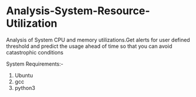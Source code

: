 # Analysis-System-Resource-Utilization
Analysis of System CPU and memory utilizations.Get alerts for user defined threshold and predict the usage ahead of time so that you can avoid catastrophic conditions

System Requirements:-
1. Ubuntu
2. gcc
3. python3

